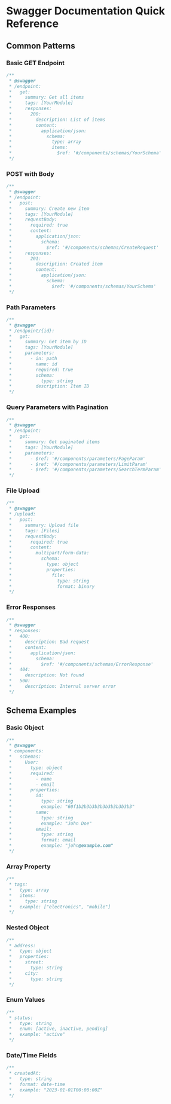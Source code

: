 # Swagger Documentation Quick Reference

## Common Patterns

### Basic GET Endpoint

```typescript
/**
 * @swagger
 * /endpoint:
 *   get:
 *     summary: Get all items
 *     tags: [YourModule]
 *     responses:
 *       200:
 *         description: List of items
 *         content:
 *           application/json:
 *             schema:
 *               type: array
 *               items:
 *                 $ref: '#/components/schemas/YourSchema'
 */
```

### POST with Body

```typescript
/**
 * @swagger
 * /endpoint:
 *   post:
 *     summary: Create new item
 *     tags: [YourModule]
 *     requestBody:
 *       required: true
 *       content:
 *         application/json:
 *           schema:
 *             $ref: '#/components/schemas/CreateRequest'
 *     responses:
 *       201:
 *         description: Created item
 *         content:
 *           application/json:
 *             schema:
 *               $ref: '#/components/schemas/YourSchema'
 */
```

### Path Parameters

```typescript
/**
 * @swagger
 * /endpoint/{id}:
 *   get:
 *     summary: Get item by ID
 *     tags: [YourModule]
 *     parameters:
 *       - in: path
 *         name: id
 *         required: true
 *         schema:
 *           type: string
 *         description: Item ID
 */
```

### Query Parameters with Pagination

```typescript
/**
 * @swagger
 * /endpoint:
 *   get:
 *     summary: Get paginated items
 *     tags: [YourModule]
 *     parameters:
 *       - $ref: '#/components/parameters/PageParam'
 *       - $ref: '#/components/parameters/LimitParam'
 *       - $ref: '#/components/parameters/SearchTermParam'
 */
```

### File Upload

```typescript
/**
 * @swagger
 * /upload:
 *   post:
 *     summary: Upload file
 *     tags: [Files]
 *     requestBody:
 *       required: true
 *       content:
 *         multipart/form-data:
 *           schema:
 *             type: object
 *             properties:
 *               file:
 *                 type: string
 *                 format: binary
 */
```

### Error Responses

```typescript
/**
 * @swagger
 * responses:
 *   400:
 *     description: Bad request
 *     content:
 *       application/json:
 *         schema:
 *           $ref: '#/components/schemas/ErrorResponse'
 *   404:
 *     description: Not found
 *   500:
 *     description: Internal server error
 */
```

## Schema Examples

### Basic Object

```typescript
/**
 * @swagger
 * components:
 *   schemas:
 *     User:
 *       type: object
 *       required:
 *         - name
 *         - email
 *       properties:
 *         id:
 *           type: string
 *           example: "60f1b2b3b3b3b3b3b3b3b3b3"
 *         name:
 *           type: string
 *           example: "John Doe"
 *         email:
 *           type: string
 *           format: email
 *           example: "john@example.com"
 */
```

### Array Property

```typescript
/**
 * tags:
 *   type: array
 *   items:
 *     type: string
 *   example: ["electronics", "mobile"]
 */
```

### Nested Object

```typescript
/**
 * address:
 *   type: object
 *   properties:
 *     street:
 *       type: string
 *     city:
 *       type: string
 */
```

### Enum Values

```typescript
/**
 * status:
 *   type: string
 *   enum: [active, inactive, pending]
 *   example: "active"
 */
```

### Date/Time Fields

```typescript
/**
 * createdAt:
 *   type: string
 *   format: date-time
 *   example: "2023-01-01T00:00:00Z"
 */
```
